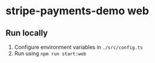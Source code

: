 # stripe-payments-demo web

## Run locally
1. Configure environment variables in `./src/config.ts`
2. Run using `npm run start:web`
